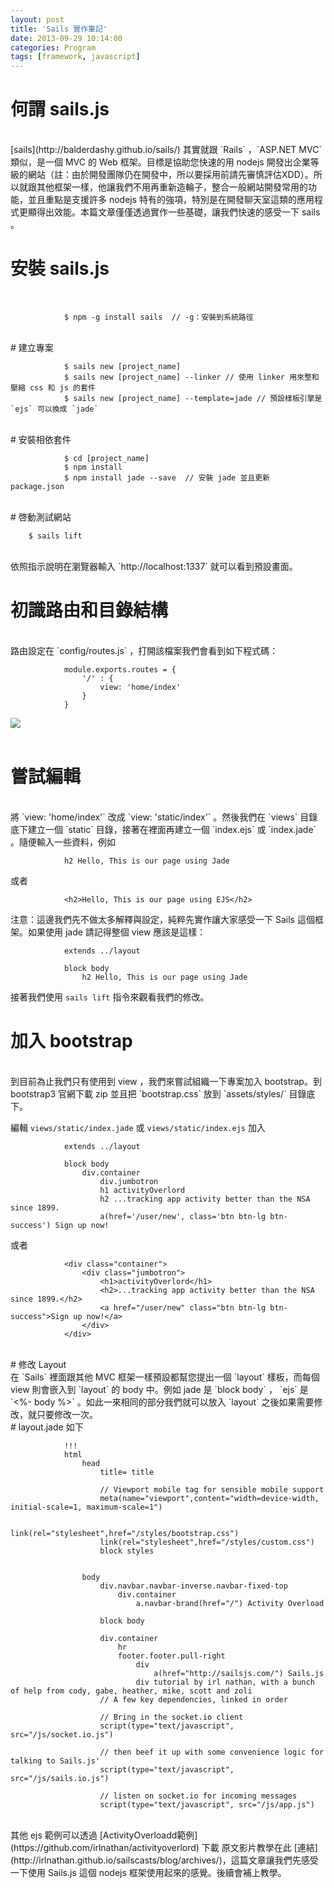 ```yaml
---
layout: post
title: 'Sails 實作筆記'
date: 2013-09-29 10:14:00
categories: Program
tags: [framework, javascript]
---
```


# 何謂 sails.js
<br />
[sails](http://balderdashy.github.io/sails/) 其實就跟 `Rails` ，`ASP.NET MVC` 類似，是一個 MVC 的 Web 框架。目標是協助您快速的用 nodejs 開發出企業等級的網站（註：由於開發團隊仍在開發中，所以要採用前請先審慎評估XDD）。所以就跟其他框架一樣，他讓我們不用再重新造輪子，整合一般網站開發常用的功能，並且重點是支援許多 nodejs 特有的強項，特別是在開發聊天室這類的應用程式更顯得出效能。本篇文章僅僅透過實作一些基礎，讓我們快速的感受一下 sails 。
<!--more-->

# 安裝 sails.js
<br />

				$ npm -g install sails  // -g：安裝到系統路徑

<br />
# 建立專案
<br />

				$ sails new [project_name]
				$ sails new [project_name] --linker // 使用 linker 用來整和壓縮 css 和 js 的套件
				$ sails new [project_name] --template=jade // 預設樣板引擎是 `ejs` 可以換成 `jade`

<br />
# 安裝相依套件
<br />

				$ cd [project_name]
				$ npm install
				$ npm install jade --save  // 安裝 jade 並且更新 package.json

<br />
# 啓動測試網站
<br />

        $ sails lift

<br />
依照指示說明在瀏覽器輸入 `http://localhost:1337` 就可以看到預設畫面。
<br />

# 初識路由和目錄結構
<br />
路由設定在 `config/routes.js` ，打開該檔案我們會看到如下程式碼：

				module.exports.routes = {
					'/' : {
						view: 'home/index'
					}
				}
![](http://i.imgur.com/tOhZOb3.png)
<br />
<br />
# 嘗試編輯
<br />
將 `view: 'home/index'` 改成 `view: 'static/index'` 。然後我們在 `views` 目錄底下建立一個 `static` 目錄，接著在裡面再建立一個 `index.ejs` 或 `index.jade` 。隨便輸入一些資料，例如

				h2 Hello, This is our page using Jade

或者

				<h2>Hello, This is our page using EJS</h2>

注意：這邊我們先不做太多解釋與設定，純粹先實作讓大家感受一下 Sails 這個框架。如果使用 jade 請記得整個 view 應該是這樣：

				extends ../layout

				block body
					h2 Hello, This is our page using Jade

接著我們使用 `sails lift` 指令來觀看我們的修改。
<br />
# 加入 bootstrap
<br />
到目前為止我們只有使用到 view ，我們來嘗試組織一下專案加入 bootstrap。到 bootstrap3 官網下載 zip 並且把 `bootstrap.css` 放到 `assets/styles/` 目錄底下。

編輯 `views/static/index.jade` 或 `views/static/index.ejs` 加入

				extends ../layout

				block body
					div.container
						div.jumbotron
						h1 activityOverlord
						h2 ...tracking app activity better than the NSA since 1899.
						a(href='/user/new', class='btn btn-lg btn-success') Sign up now!

或者

				<div class="container">
					<div class="jumbotron">
						<h1>activityOverlord</h1>
						<h2>...tracking app activity better than the NSA since 1899.</h2>
						<a href="/user/new" class="btn btn-lg btn-success">Sign up now!</a>
					</div>
				</div>
<br />
# 修改 Layout
<br />
在 `Sails` 裡面跟其他 MVC 框架一樣預設都幫您提出一個 `layout` 樣板，而每個 view 則會嵌入到 `layout` 的 body 中。例如 jade 是 `block body` ， `ejs` 是 `<%- body %>` 。如此一來相同的部分我們就可以放入 `layout` 之後如果需要修改，就只要修改一次。
<br />
# layout.jade 如下
<br />

				!!!
				html
					head
						title= title

						// Viewport mobile tag for sensible mobile support
						meta(name="viewport",content="width=device-width, initial-scale=1, maximum-scale=1")

						link(rel="stylesheet",href="/styles/bootstrap.css")
						link(rel="stylesheet",href="/styles/custom.css")
						block styles


					body
						div.navbar.navbar-inverse.navbar-fixed-top
							div.container
								a.navbar-brand(href="/") Activity Overload  

						block body

						div.container
							hr
							footer.footer.pull-right
								div
									a(href="http://sailsjs.com/") Sails.js
								div tutorial by irl nathan, with a bunch of help from cody, gabe, heather, mike, scott and zoli
						// A few key dependencies, linked in order

						// Bring in the socket.io client
						script(type="text/javascript", src="/js/socket.io.js")

						// then beef it up with some convenience logic for talking to Sails.js'
						script(type="text/javascript", src="/js/sails.io.js")

						// listen on socket.io for incoming messages
						script(type="text/javascript", src="/js/app.js")

<br />             
其他 ejs 範例可以透過 [ActivityOverloadd範例](https://github.com/irlnathan/activityoverlord) 下載
原文影片教學在此 [連結](http://irlnathan.github.io/sailscasts/blog/archives/)，這篇文章讓我們先感受一下使用 Sails.js 這個 nodejs 框架使用起來的感覺。後續會補上教學。
